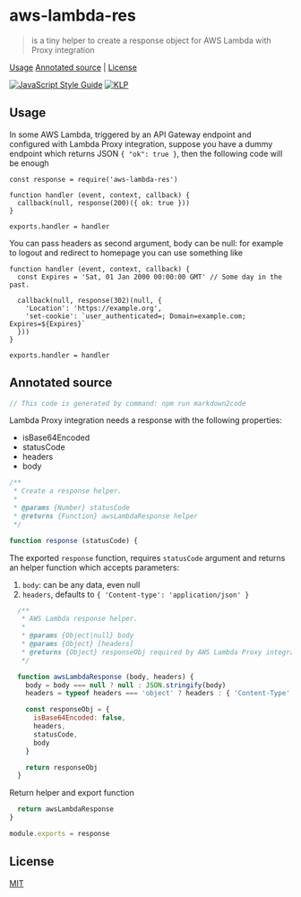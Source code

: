 # aws-lambda-res

> is a tiny helper to create a response object for AWS Lambda with Proxy integration

[Usage](#usage)
[Annotated source](#annotated-source) |
[License](#license)

[![JavaScript Style Guide](https://img.shields.io/badge/code_style-standard-brightgreen.svg)](https://standardjs.com)
[![KLP](https://img.shields.io/badge/kiss-literate-orange.svg)](http://g14n.info/kiss-literate-programming)

## Usage

In some AWS Lambda, triggered by an API Gateway endpoint and configured with
Lambda Proxy integration, suppose you have a dummy endpoint which returns
JSON `{ "ok": true }`, then the following code will be enough

```
const response = require('aws-lambda-res')

function handler (event, context, callback) {
  callback(null, response(200)({ ok: true }))
}

exports.handler = handler
```

You can pass headers as second argument, body can be null: for example to
logout and redirect to homepage you can use something like

```
function handler (event, context, callback) {
  const Expires = 'Sat, 01 Jan 2000 00:00:00 GMT' // Some day in the past.

  callback(null, response(302)(null, {
    'Location': 'https://example.org',
    'set-cookie': `user_authenticated=; Domain=example.com; Expires=${Expires}`
  }))
}

exports.handler = handler
```

## Annotated source

```javascript
// This code is generated by command: npm run markdown2code
```

Lambda Proxy integration needs a response with the following properties:

* isBase64Encoded
* statusCode
* headers
* body

```javascript
/**
 * Create a response helper.
 *
 * @params {Number} statusCode
 * @returns {Function} awsLambdaResponse helper
 */

function response (statusCode) {
```

The exported `response` function, requires `statusCode` argument and returns
an helper function which accepts parameters:

1. `body`: can be any data, even null
2. `headers`, defaults to `{ 'Content-type': 'application/json' }`

```javascript
  /**
   * AWS Lambda response helper.
   *
   * @params {Object|null} body
   * @params {Object} [headers]
   * @returns {Object} responseObj required by AWS Lambda Proxy integration
   */

  function awsLambdaResponse (body, headers) {
    body = body === null ? null : JSON.stringify(body)
    headers = typeof headers === 'object' ? headers : { 'Content-Type': 'application/json' }

    const responseObj = {
      isBase64Encoded: false,
      headers,
      statusCode,
      body
    }

    return responseObj
  }
```

Return helper and export function

```javascript
  return awsLambdaResponse
}

module.exports = response
```

## License

[MIT](http://g14n.info/mit-license/)

